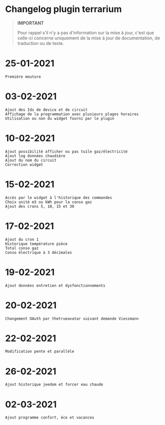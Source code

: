 # Changelog plugin terrarium

>**IMPORTANT**
>
>Pour rappel s'il n'y a pas d'information sur la mise à jour, c'est que celle-ci concerne uniquement de la mise à jour de documentation, de traduction ou de texte.

# 25-01-2021

    Première mouture

# 03-02-2021

    Ajout des Ids de device et de circuit
    Affichage de la programmation avec plusieurs plages horaires
    Utilisation ou non du widget fourni par le plugin

# 10-02-2021

    Ajout possibilité afficher ou pas tuile gaz/électricité
    Ajout log données chaudière
    Ajout du nom du circuit
    Correction widget
    
# 15-02-2021

    Accès par le widget à l'historique des commandes
    Choix unité m3 ou kWh pour la conso gaz
    Ajout des crons 5, 10, 15 et 30

# 17-02-2021

    Ajout du cron 1 
    Historique température pièce
    Total conso gaz
    Conso électrique à 3 décimales

# 19-02-2021

    Ajout données entretien et dysfonctionnements

# 20-02-2021

    Changement OAuth par thetrueavatar suivant demande Viessmann

# 22-02-2021

    Modification pente et parallèle

# 26-02-2021

    Ajout historique jeedom et forcer eau chaude

# 02-03-2021

    Ajout programme confort, éco et vacances
    